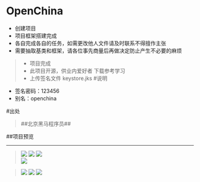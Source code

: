 # OpenChina
* 创建项目
* 项目框架搭建完成
* 各自完成各自的任务，如需更改他人文件请及时联系不得擅作主张
* 需要抽取基类和框架，请各位事先商量后再做决定防止产生不必要的麻烦
> * 项目完成
> * 此项目开源，供业内爱好者 下载参考学习
> * 上传签名文件 keystore.jks
#说明
*   签名密码：123456
*   别名：openchina

#出处
> ##北京黑马程序员##

##项目预览

----------

> ![](https://github.com/hejun1270/OpenChina/blob/master/preview/gaollg0.gif)
> ![](https://github.com/hejun1270/OpenChina/blob/master/preview/1.png)	
![](https://github.com/hejun1270/OpenChina/blob/master/preview/2.png)	
![](https://github.com/hejun1270/OpenChina/blob/master/preview/3.png)

> ![](https://github.com/hejun1270/OpenChina/blob/master/preview/4.png) 
![](https://github.com/hejun1270/OpenChina/blob/master/preview/5.png) 
![](https://github.com/hejun1270/OpenChina/blob/master/preview/6.png)


